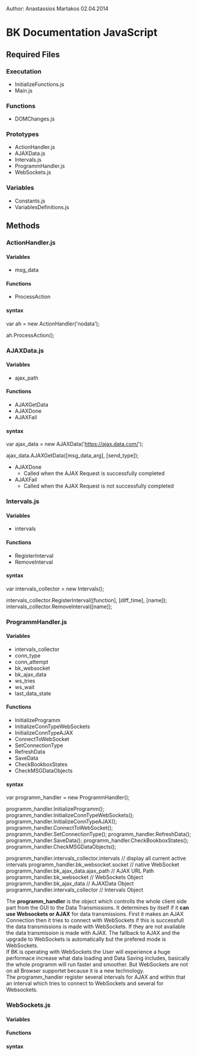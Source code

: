 Author:
Anastassios Martakos
02.04.2014

# BK Documentation JavaScript

## Required Files
### Executation
  -  InitializeFunctions.js
  -  Main.js
### Functions
  -  DOMChanges.js
### Prototypes
  -  ActionHandler.js
  -  AJAXData.js
  -  Intervals.js
  -  ProgrammHandler.js
  -  WebSockets.js
### Variables
  -  Constants.js
  -  VariablesDefinitions.js

## Methods
### ActionHandler.js

#### Variables
  -  msg_data
#### Functions
  -  ProcessAction
#### syntax
var ah = new ActionHandler('nodata');

ah.ProcessAction();

### AJAXData.js

#### Variables
  -  ajax_path
#### Functions
  -  AJAXGetData
  -  AJAXDone
  -  AJAXFail
#### syntax
var ajax_data = new AJAXData('https://ajax.data.com/');

ajax_data.AJAXGetData([msg_data_arg], [send_type]);

  -  AJAXDone
       -  Called when the AJAX Request is successfully completed
  -  AJAXFail
       -  Called when the AJAX Request is not successfully completed

### Intervals.js

#### Variables
  -  intervals
#### Functions
  -  RegisterInterval
  -  RemoveInterval
#### syntax
var intervals_collector = new Intervals();

intervals_collector.RegisterInterval([function], [diff_time], [name]);
intervals_collector.RemoveInterval([name]);

### ProgrammHandler.js

#### Variables
  -  intervals_collector
  -  conn_type
  -  conn_attempt
  -  bk_websocket
  -  bk_ajax_data
  -  ws_tries
  -  ws_wait
  -  last_data_state
#### Functions
  -  InitializeProgramm
  -  InitializeConnTypeWebSockets
  -  InitializeConnTypeAJAX
  -  ConnectToWebSocket
  -  SetConnectionType
  -  RefreshData
  -  SaveData
  -  CheckBookboxStates
  -  CheckMSGDataObjects
#### syntax
var programm_handler = new ProgrammHandler();

programm_handler.InitializeProgramm();
programm_handler.InitializeConnTypeWebSockets();
programm_handler.InitializeConnTypeAJAX();
programm_handler.ConnectToWebSocket();
programm_handler.SetConnectionType();
programm_handler.RefreshData();
programm_handler.SaveData();
programm_handler.CheckBookboxStates();
programm_handler.CheckMSGDataObjects();

programm_handler.intervals_collector.intervals  //  display all current active intervals
programm_handler.bk_websocket.socket            //  native WebSocket
programm_handler.bk_ajax_data.ajax_path         //  AJAX URL Path
programm_handler.bk_websocket                   //  WebSockets Object
programm_handler.bk_ajax_data                   //  AJAXData Object
programm_handler.intervals_collector            //  Intervals Object

The **programm_handler** is the object which controlls the whole client side part from the GUI to the Data Transmissions. It determines by itself if it **can use Websockets or AJAX** for data transmissions. First it makes an AJAX Connection then it tries to connect with WebSockets if this is successfull the data transmissions is made with WebSockets. If they are not available the data transmission is made with AJAX. The fallback to AJAX and the upgrade to WebSockets is automatically but the prefered mode is WebSockets.  
If BK is operating with WebSockets the User will experience a huge performace increase what data loading and Data Saving includes, basically the whole programm will run faster and smoother. But WebSockets are not on all Browser supportet because it is a new technology.  
The programm_handler register several intervals for AJAX and within that an interval which tries to connect to WebSockets and several for Websockets.

### WebSockets.js

#### Variables
#### Functions
#### syntax

